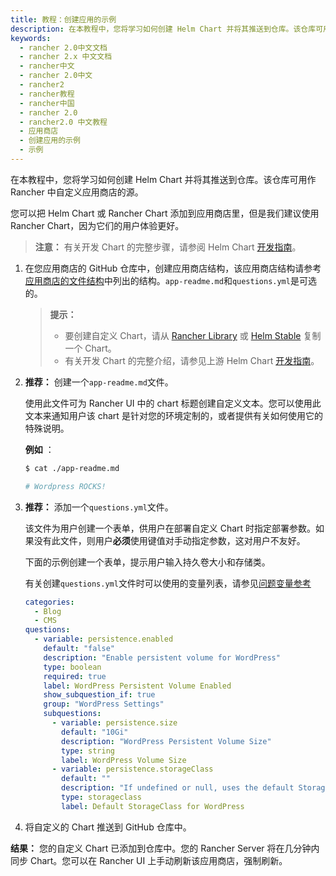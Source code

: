 ```yaml
---
title: 教程：创建应用的示例
description: 在本教程中，您将学习如何创建 Helm Chart 并将其推送到仓库。该仓库可用作 Rancher 中自定义应用商店的源。您可以把 Helm Chart 或 Rancher Chart 添加到应用商店里，但是我们建议使用 Rancher Chart，因为它们的用户体验更好。有关开发 Chart 的完整步骤，请参阅Helm Chart开发人员参考。
keywords:
  - rancher 2.0中文文档
  - rancher 2.x 中文文档
  - rancher中文
  - rancher 2.0中文
  - rancher2
  - rancher教程
  - rancher中国
  - rancher 2.0
  - rancher2.0 中文教程
  - 应用商店
  - 创建应用的示例
  - 示例
---
```


在本教程中，您将学习如何创建 Helm Chart 并将其推送到仓库。该仓库可用作 Rancher 中自定义应用商店的源。

您可以把 Helm Chart 或 Rancher Chart 添加到应用商店里，但是我们建议使用 Rancher Chart，因为它们的用户体验更好。

> **注意：** 有关开发 Chart 的完整步骤，请参阅 Helm Chart [开发指南](https://helm.sh/docs/chart_template_guide/)。

1. 在您应用商店的 GitHub 仓库中，创建应用商店结构，该应用商店结构请参考[应用商店的文件结构](/docs/rancher2/helm-charts/legacy-catalogs/creating-apps/_index)中列出的结构。`app-readme.md`和`questions.yml`是可选的。

   > **提示：**
   >
   > - 要创建自定义 Chart，请从 [Rancher Library](https://github.com/rancher/charts) 或 [Helm Stable](https://github.com/kubernetes/charts/tree/master/stable) 复制一个 Chart。
   > - 有关开发 Chart 的完整介绍，请参见上游 Helm Chart [开发指南](https://helm.sh/docs/chart_template_guide/)。

2. **推荐：** 创建一个`app-readme.md`文件。

   使用此文件可为 Rancher UI 中的 chart 标题创建自定义文本。您可以使用此文本来通知用户该 chart 是针对您的环境定制的，或者提供有关如何使用它的特殊说明。

   **例如** ：

   ```bash
   $ cat ./app-readme.md

   # Wordpress ROCKS!
   ```

3. **推荐：** 添加一个`questions.yml`文件。

   该文件为用户创建一个表单，供用户在部署自定义 Chart 时指定部署参数。如果没有此文件，则用户**必须**使用键值对手动指定参数，这对用户不友好。

   下面的示例创建一个表单，提示用户输入持久卷大小和存储类。

   有关创建`questions.yml`文件时可以使用的变量列表，请参见[问题变量参考](/docs/rancher2/helm-charts/legacy-catalogs/creating-apps/_index)

   ```yaml
   categories:
     - Blog
     - CMS
   questions:
     - variable: persistence.enabled
       default: "false"
       description: "Enable persistent volume for WordPress"
       type: boolean
       required: true
       label: WordPress Persistent Volume Enabled
       show_subquestion_if: true
       group: "WordPress Settings"
       subquestions:
         - variable: persistence.size
           default: "10Gi"
           description: "WordPress Persistent Volume Size"
           type: string
           label: WordPress Volume Size
         - variable: persistence.storageClass
           default: ""
           description: "If undefined or null, uses the default StorageClass. Default to null"
           type: storageclass
           label: Default StorageClass for WordPress
   ```

4. 将自定义的 Chart 推送到 GitHub 仓库中。

**结果：** 您的自定义 Chart 已添加到仓库中。您的 Rancher Server 将在几分钟内同步 Chart。您可以在 Rancher UI 上手动刷新该应用商店，强制刷新。
